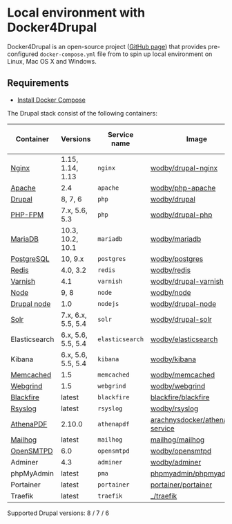 # Local environment with Docker4Drupal

Docker4Drupal is an open-source project ([GitHub page](https://github.com/wodby/docker4drupal)) that provides pre-configured `docker-compose.yml` file from to spin up local environment on Linux, Mac OS X and Windows. 

## Requirements

* [Install Docker Compose](https://docs.docker.com/compose/install)

The Drupal stack consist of the following containers:

| Container     | Versions                | Service name    | Image                              | Enabled by default |
| ------------- | ----------------------- | --------------- | ---------------------------------- | ------------------ |
| [Nginx]       | 1.15, 1.14, 1.13        | `nginx`         | [wodby/drupal-nginx]               | ✓                  |
| [Apache]      | 2.4                     | `apache`        | [wodby/php-apache]                 |                    |
| [Drupal]      | 8, 7, 6                 | `php`           | [wodby/drupal]                     | ✓                  |
| [PHP-FPM]     | 7.x, 5.6, 5.3           | `php`           | [wodby/drupal-php]                 |                    |
| [MariaDB]     | 10.3, 10.2, 10.1        | `mariadb`       | [wodby/mariadb]                    | ✓                  |
| [PostgreSQL]  | 10, 9.x                 | `postgres`      | [wodby/postgres]                   |                    |
| [Redis]       | 4.0, 3.2                | `redis`         | [wodby/redis]                      |                    |
| [Varnish]     | 4.1                     | `varnish`       | [wodby/drupal-varnish]             |                    |
| [Node]        | 9, 8                    | `node`          | [wodby/node]                       |                    |
| [Drupal node] | 1.0                     | `nodejs`        | [wodby/drupal-node]                |                    |
| [Solr]        | 7.x, 6.x, 5.5, 5.4      | `solr`          | [wodby/drupal-solr]                |                    |
| Elasticsearch | 6.x, 5.6, 5.5, 5.4      | `elasticsearch` | [wodby/elasticsearch]              |                    |
| Kibana        | 6.x, 5.6, 5.5, 5.4      | `kibana`        | [wodby/kibana]                     |                    |
| [Memcached]   | 1.5                     | `memcached`     | [wodby/memcached]                  |                    |
| [Webgrind]    | 1.5                     | `webgrind`      | [wodby/webgrind]                   |                    |
| [Blackfire]   | latest                  | `blackfire`     | [blackfire/blackfire]              |                    |
| [Rsyslog]     | latest                  | `rsyslog`       | [wodby/rsyslog]                    |                    |
| [AthenaPDF]   | 2.10.0                  | `athenapdf`     | [arachnysdocker/athenapdf-service] |                    |
| [Mailhog]     | latest                  | `mailhog`       | [mailhog/mailhog]                  | ✓                  |
| [OpenSMTPD]   | 6.0                     | `opensmtpd`     | [wodby/opensmtpd]                  |                    |
| Adminer       | 4.3                     | `adminer`       | [wodby/adminer]                    |                    |
| phpMyAdmin    | latest                  | `pma`           | [phpmyadmin/phpmyadmin]            |                    |
| Portainer     | latest                  | `portainer`     | [portainer/portainer]              | ✓                  |
| Traefik       | latest                  | `traefik`       | [_/traefik]                        | ✓                  |

Supported Drupal versions: 8 / 7 / 6

[Apache]: ../containers/apache.md
[AthenaPDF]: ../containers/athenapdf.md
[Blackfire]: ../containers/blackfire.md
[Drupal node]: ../containers/drupal-node.md
[Drupal]: ../containers/php.md
[Mailhog]: ../containers/mailhog.md
[MariaDB]: ../containers/mariadb.md
[Memcached]: ../containers/memcached.md
[Nginx]: ../containers/nginx.md
[Node]: ../containers/node.md
[OpenSMTPD]: ../containers/opensmtpd.md
[PHP-FPM]: ../containers/php.md
[PostgreSQL]: ../containers/postgres.md
[Redis]: ../containers/redis.md
[Rsyslog]: ../containers/rsyslog.md
[Solr]: ../containers/solr.md
[Varnish]: ../containers/varnish.md
[Webgrind]: ../containers/webgrind.md

[wodby/drupal-nginx]: https://github.com/wodby/drupal-nginx
[wodby/php-apache]: https://github.com/wodby/php-apache
[wodby/drupal]: https://github.com/wodby/drupal
[wodby/drupal-php]: https://github.com/wodby/drupal-php
[wodby/mariadb]: https://github.com/wodby/mariadb
[wodby/postgres]: https://github.com/wodby/postgres
[wodby/redis]: https://github.com/wodby/redis
[wodby/drupal-varnish]: https://github.com/wodby/drupal-varnish
[wodby/drupal-solr]: https://github.com/wodby/drupal-solr
[wodby/elasticsearch]: https://github.com/wodby/elasticsearch
[wodby/kibana]: https://github.com/wodby/kibana
[wodby/node]: https://github.com/wodby/node
[wodby/drupal-node]: https://github.com/wodby/drupal-node
[wodby/memcached]: https://github.com/wodby/memcached
[wodby/opensmtpd]: https://github.com/wodby/opensmtpd
[wodby/webgrind]: https://hub.docker.com/r/wodby/webgrind
[blackfire/blackfire]: https://hub.docker.com/r/blackfire/blackfire
[wodby/rsyslog]: https://hub.docker.com/r/wodby/rsyslog
[arachnysdocker/athenapdf-service]: https://hub.docker.com/r/arachnysdocker/athenapdf-service
[mailhog/mailhog]: https://hub.docker.com/r/mailhog/mailhog
[wodby/adminer]: https://hub.docker.com/r/wodby/adminer
[phpmyadmin/phpmyadmin]: https://hub.docker.com/r/phpmyadmin/phpmyadmin
[portainer/portainer]: https://hub.docker.com/r/portainer/portainer
[_/traefik]: https://hub.docker.com/_/traefik
